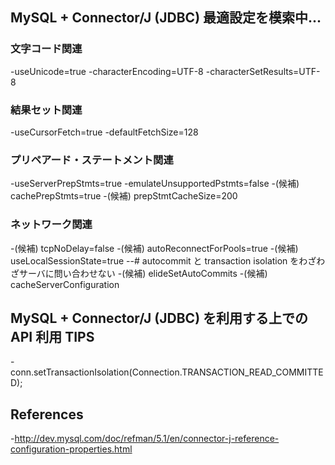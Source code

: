 ## MySQL + Connector/J (JDBC) 最適設定を模索中...


### 文字コード関連

-useUnicode=true
-characterEncoding=UTF-8
-characterSetResults=UTF-8

### 結果セット関連

-useCursorFetch=true
-defaultFetchSize=128

### プリペアード・ステートメント関連

-useServerPrepStmts=true
-emulateUnsupportedPstmts=false
-(候補) cachePrepStmts=true
-(候補) prepStmtCacheSize=200

### ネットワーク関連

-(候補) tcpNoDelay=false
-(候補) autoReconnectForPools=true
-(候補) useLocalSessionState=true
--# autocommit と transaction isolation をわざわざサーバに問い合わせない
-(候補) elideSetAutoCommits
-(候補) cacheServerConfiguration


## MySQL + Connector/J (JDBC) を利用する上での API 利用 TIPS

-conn.setTransactionIsolation(Connection.TRANSACTION_READ_COMMITTED);


## References

-http://dev.mysql.com/doc/refman/5.1/en/connector-j-reference-configuration-properties.html

